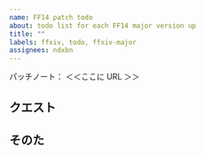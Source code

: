 ```yaml
---
name: FF14 patch todo
about: todo list for each FF14 major version up
title: ""
labels: ffxiv, todo, ffxiv-major
assignees: ndxbn
---
```


パッチノート： ＜＜ここに URL ＞＞

## クエスト

## そのた
